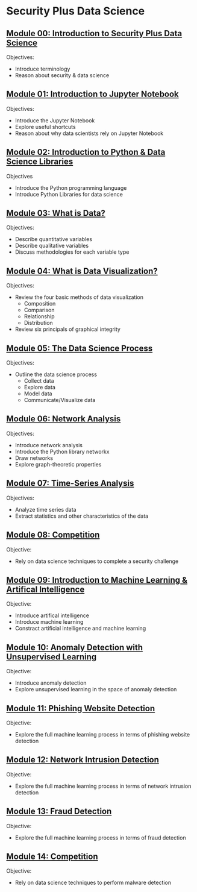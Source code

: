 # Security Plus Data Science

## [Module 00: Introduction to Security Plus Data Science](https://github.com/inp2/Security-Plus-Data-Science/tree/master/Module_00)

Objectives:
* Introduce terminology
* Reason about security & data science

## [Module 01: Introduction to Jupyter Notebook](https://github.com/inp2/Security-Plus-Data-Science/tree/master/Module_01)

Objectives:
* Introduce the Jupyter Notebook
* Explore useful shortcuts
* Reason about why data scientists rely on Jupyter Notebook

## [Module 02: Introduction to Python & Data Science Libraries](https://github.com/inp2/Security-Plus-Data-Science/tree/master/Module_02)

Objectives
* Introduce the Python programming language
* Introduce Python Libraries for data science

## [Module 03: What is Data?](https://github.com/inp2/Security-Plus-Data-Science/tree/master/Module_03)

Objectives:
* Describe quantitative variables
* Describe qualitative variables
* Discuss methodologies for each variable type

## [Module 04: What is Data Visualization?](https://github.com/inp2/Security-Plus-Data-Science/blob/master/Module_04/Module_04_Data_Viz.ipynb)

Objectives:
* Review the four basic methods of data visualization
  * Composition
  * Comparison
  * Relationship
  * Distribution
* Review six principals of graphical integrity

## [Module 05: The Data Science Process](https://github.com/inp2/Security-Plus-Data-Science/tree/master/Module_05)

Objectives:
* Outline the data science process
  * Collect data
  * Explore data
  * Model data
  * Communicate/Visualize data 

## [Module 06: Network Analysis](https://github.com/inp2/Security-Plus-Data-Science/tree/master/Module_06)

Objectives:
* Introduce network analysis
* Introduce the Python library networkx
* Draw networks
* Explore graph-theoretic properties

## [Module 07: Time-Series Analysis](https://github.com/inp2/Security-Plus-Data-Science/tree/master/Module_07)

Objectives:
* Analyze time series data
* Extract statistics and other characteristics of the data

## [Module 08: Competition](https://github.com/inp2/Security-Plus-Data-Science/tree/master/Module_08)

Objective:
* Rely on data science techniques to complete a security challenge

## [Module 09: Introduction to Machine Learning & Artifical Intelligence](https://github.com/inp2/Security-Plus-Data-Science/tree/master/Module_09)

Objective:
* Introduce artifical intelligence
* Introduce machine learning
* Constract artificial intelligence and machine learning

## [Module 10: Anomaly Detection with Unsupervised Learning](https://github.com/inp2/Security-Plus-Data-Science/tree/master/Module_10)

Objective:
* Introduce anomaly detection
* Explore unsupervised learning in the space of anomaly detection

## [Module 11: Phishing Website Detection](https://github.com/inp2/Security-Plus-Data-Science/tree/master/Module_11)

Objective:
* Explore the full machine learning process in terms of phishing website detection

## [Module 12: Network Intrusion Detection](https://github.com/inp2/Security-Plus-Data-Science/tree/master/Module_12)

Objective:
* Explore the full machine learning process in terms of network intrusion detection

## [Module 13: Fraud Detection](https://github.com/inp2/Security-Plus-Data-Science/blob/master/Module_13/Module_13.ipynb)

Objective:
* Explore the full machine learning process in terms of fraud detection

## [Module 14: Competition](http://localhost:8888/notebooks/Module_14/Competition_02.ipynb)

Objective:
* Rely on data science techniques to perform malware detection